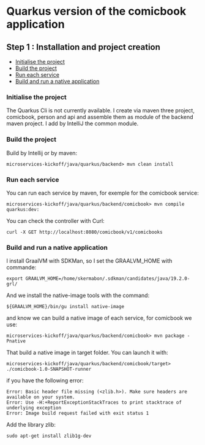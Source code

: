 # Quarkus version of the comicbook application

## Step 1 : Installation and project creation

* [Initialise the project](#initialise-the-project)
* [Build the project](#build-the-project)
* [Run each service](#run-each-service)
* [Build and run a native application](#build-and-run-a-native-application)

### Initialise the project

The Quarkus Cli is not currently available. I create via maven three project, comicbook, person and api and assemble them as module of the backend maven project. I add by IntelliJ the common module.

### Build the project

Build by Intellij or by maven:

```shell
microservices-kickoff/java/quarkus/backend> mvn clean install
```

### Run each service

You can run each service by maven, for exemple for the comicbook service:

```shell
microservices-kickoff/java/quarkus/backend/comicbook> mvn compile quarkus:dev:
```

You can check the controller with Curl:

```shell
curl -X GET http://localhost:8080/comicbook/v1/comicbooks
```

### Build and run a native application

I install GraalVM with SDKMan, so I set the GRAALVM_HOME with commande:

```shell
export GRAALVM_HOME=/home/skermabon/.sdkman/candidates/java/19.2.0-grl/
```

And we install the native-image tools with the command:

```shell
${GRAALVM_HOME}/bin/gu install native-image
```

and know we can build a native image of each service, for comicbook we use:

```shell
microservices-kickoff/java/quarkus/backend/comicbook> mvn package -Pnative
```

That build a native image in target folder. You can launch it with:

```shell
microservices-kickoff/java/quarkus/backend/comicbook/target> ./comicbook-1.0-SNAPSHOT-runner
```

if you have the following error:

```shell
Error: Basic header file missing (<zlib.h>). Make sure headers are available on your system.
Error: Use -H:+ReportExceptionStackTraces to print stacktrace of underlying exception
Error: Image build request failed with exit status 1
```

Add the library zlib:

```shell
sudo apt-get install zlib1g-dev
```
